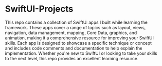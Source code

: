 # SwiftUI-Projects

This repo contains a collection of SwiftUI apps I built while learning the framework. These apps cover a range of topics such as layout, views, navigation, data management, mapping, Core Data, graphics, and animation, making it a comprehensive resource for improving your SwiftUI skills. Each app is designed to showcase a specific technique or concept and includes code comments and documentation to help explain the implementation. Whether you're new to SwiftUI or looking to take your skills to the next level, this repo provides an excellent learning resource.
